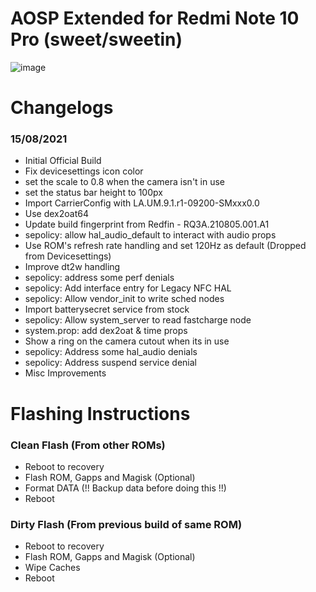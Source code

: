 # AOSP Extended for Redmi Note 10 Pro (sweet/sweetin)
![image](https://user-images.githubusercontent.com/30686963/129477746-a2cd3481-3e00-4fa9-8603-d53234c29926.png)

# Changelogs
### 15/08/2021
- Initial Official Build
- Fix devicesettings icon color
- set the scale to 0.8 when the camera isn't in use
- set the status bar height to 100px
- Import CarrierConfig with LA.UM.9.1.r1-09200-SMxxx0.0
- Use dex2oat64
- Update build fingerprint from Redfin - RQ3A.210805.001.A1
- sepolicy: allow hal_audio_default to interact with audio props
- Use ROM's refresh rate handling and set 120Hz as default (Dropped from Devicesettings)
- Improve dt2w handling
- sepolicy: address some perf denials
- sepolicy: Add interface entry for Legacy NFC HAL
- sepolicy: Allow vendor_init to write sched nodes
- Import batterysecret service from stock
- sepolicy: Allow system_server to read fastcharge node
- system.prop: add dex2oat & time props
- Show a ring on the camera cutout when its in use
- sepolicy: Address some hal_audio denials
- sepolicy: Address suspend service denial
- Misc Improvements

# Flashing Instructions
### Clean Flash (From other ROMs)
- Reboot to recovery
- Flash ROM, Gapps and Magisk (Optional)
- Format DATA (!! Backup data before doing this !!)
- Reboot

### Dirty Flash (From previous build of same ROM)
- Reboot to recovery
- Flash ROM, Gapps and Magisk (Optional)
- Wipe Caches
- Reboot
